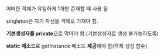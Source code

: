 어떠한 객체가 유일하게 1개만 존재할 때 사용 됨

singleton은 자기 자신을 객체로 가져야 함.

**기본생성자를 private**으로 막아야 함.(기본생성자로 생성 불가능하도록)

**static 메소드**로 getInstance 메소드 **제공**해야 함(객체
생성 함수)
